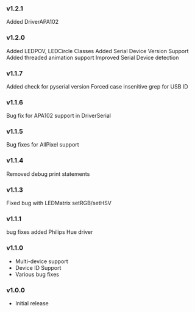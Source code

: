 ### v1.2.1
Added DriverAPA102

### v1.2.0
Added LEDPOV, LEDCircle Classes
Added Serial Device Version Support
Added threaded animation support
Improved Serial Device detection

### v1.1.7
Added check for pyserial version 
Forced case insenitive grep for USB ID

### v1.1.6
Bug fix for APA102 support in DriverSerial

### v1.1.5
Bug fixes for AllPixel support

### v1.1.4
Removed debug print statements 

### v1.1.3
Fixed bug with LEDMatrix setRGB/setHSV

### v1.1.1
bug fixes
added Philips Hue driver

### v1.1.0
- Multi-device support
- Device ID Support
- Various bug fixes

### v1.0.0
- Initial release